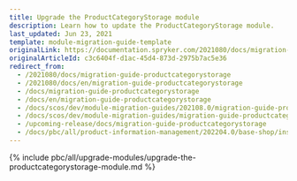 ```yaml
---
title: Upgrade the ProductCategoryStorage module
description: Learn how to update the ProductCategoryStorage module.
last_updated: Jun 23, 2021
template: module-migration-guide-template
originalLink: https://documentation.spryker.com/2021080/docs/migration-guide-productcategorystorage
originalArticleId: c3c6404f-d1ac-45d4-873d-2975b7ac5e36
redirect_from:
  - /2021080/docs/migration-guide-productcategorystorage
  - /2021080/docs/en/migration-guide-productcategorystorage
  - /docs/migration-guide-productcategorystorage
  - /docs/en/migration-guide-productcategorystorage
  - /docs/scos/dev/module-migration-guides/202108.0/migration-guide-productcategorystorage.html
  - /docs/scos/dev/module-migration-guides/migration-guide-productcategorystorage.html
  - /upcoming-release/docs/migration-guide-productcategorystorage
  - /docs/pbc/all/product-information-management/202204.0/base-shop/install-and-upgrade/upgrade-modules/upgrade-the-productcategorystorage-module.html
---
```


{% include pbc/all/upgrade-modules/upgrade-the-productcategorystorage-module.md %} <!-- To edit, see /_includes/pbc/all/upgrade-modules/upgrade-the-productcategorystorage-module.md -->
